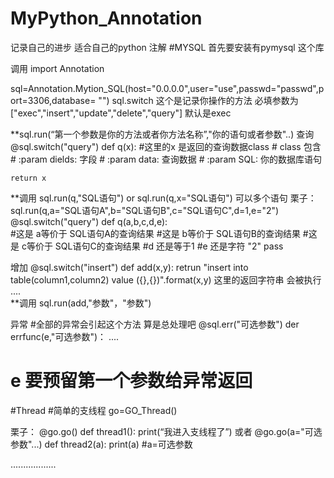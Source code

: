 # MyPython_Annotation
记录自己的进步
适合自己的python 注解 
#MYSQL
首先要安装有pymysql 这个库

调用
import Annotation

sql=Annotation.Mytion_SQL(host="0.0.0.0",user="use",passwd="passwd",port=3306,database= "")
sql.switch 这个是记录你操作的方法 必填参数为 ["exec","insert","update","delete","query"] 默认是exec

**sql.run(“第一个参数是你的方法或者你方法名称”,"你的语句或者参数"..)
查询
@sql.switch("query")
def q(x):
    #这里的x 是返回的查询数据class 
    #    class 包含
    #    :param dields: 字段
    #    :param data: 查询数据
    #    :param SQL:  你的数据库语句
    
    return x
**调用
sql.run(q,"SQL语句") or sql.run(q,x="SQL语句")
可以多个语句
栗子：
sql.run(q,a="SQL语句A",b="SQL语句B",c="SQL语句C",d=1,e="2")
@sql.switch("query")
def q(a,b,c,d,e):    
    #这是 a等价于 SQL语句A的查询结果
    #这是 b等价于 SQL语句B的查询结果
    #这是 c等价于 SQL语句C的查询结果
    #d 还是等于1
    #e 还是字符 "2"
    pass
     
增加
@sql.switch("insert")
def add(x,y):
   retrun "insert into table(column1,column2) value ({},{})".format(x,y)
   这里的返回字符串 会被执行
....   
**调用
sql.run(add,"参数"，"参数")

异常
#全部的异常会引起这个方法 算是总处理吧
@sql.err("可选参数")
der errfunc(e,"可选参数")：
   ....
   # e 要预留第一个参数给异常返回
   
#Thread 
#简单的支线程
go=GO_Thread()

栗子：
@go.go()
def thread1():
   print(“我进入支线程了”)
或者
@go.go(a="可选参数"...)
def thread2(a):
   print(a)
   #a=可选参数
   
   
..................   
   






